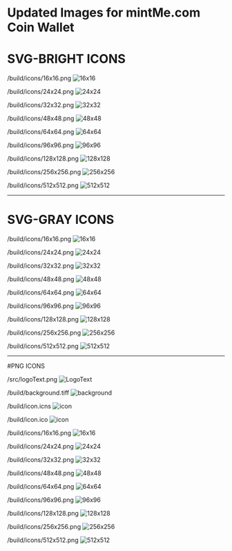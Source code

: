 # Updated Images for mintMe.com Coin Wallet

# SVG-BRIGHT ICONS

/build/icons/16x16.png
![16x16](/build/icons/bright/16x16.svg)

/build/icons/24x24.png
![24x24](/build/icons/bright/24x24.svg)

/build/icons/32x32.png
![32x32](/build/icons/bright/32x32.svg)

/build/icons/48x48.png
![48x48](/build/icons/bright/48x48.svg)

/build/icons/64x64.png
![64x64](/build/icons/bright/64x64.svg)

/build/icons/96x96.png
![96x96](/build/icons/bright/96x96.svg)

/build/icons/128x128.png
![128x128](/build/icons/bright/128x128.svg)

/build/icons/256x256.png
![256x256](/build/icons/bright/256x256.svg)

/build/icons/512x512.png
![512x512](/build/icons/bright/512x512.svg)


*****************************************************

# SVG-GRAY ICONS

/build/icons/16x16.png
![16x16](/build/icons/gray/16x16.svg)

/build/icons/24x24.png
![24x24](/build/icons/gray/24x24.svg)

/build/icons/32x32.png
![32x32](/build/icons/gray/32x32.svg)

/build/icons/48x48.png
![48x48](/build/icons/gray/48x48.svg)

/build/icons/64x64.png
![64x64](/build/icons/gray/64x64.svg)

/build/icons/96x96.png
![96x96](/build/icons/gray/96x96.svg)

/build/icons/128x128.png
![128x128](/build/icons/gray/128x128.svg)

/build/icons/256x256.png
![256x256](/build/icons/gray/256x256.svg)

/build/icons/512x512.png
![512x512](/build/icons/gray/512x512.svg)


*****************************************************

#PNG ICONS

/src/logoText.png
![LogoText](src/logoText.png)

/build/background.tiff
![background](build/background.tiff)

/build/icon.icns
![icon](build/icon.icns)

/build/icon.ico
![icon](build/icon.ico)

/build/icons/16x16.png
![16x16](/build/icons/16x16.png)

/build/icons/24x24.png
![24x24](/build/icons/24x24.png)

/build/icons/32x32.png
![32x32](/build/icons/32x32.png)

/build/icons/48x48.png
![48x48](/build/icons/48x48.png)

/build/icons/64x64.png
![64x64](/build/icons/64x64.png)

/build/icons/96x96.png
![96x96](/build/icons/96x96.png)

/build/icons/128x128.png
![128x128](/build/icons/128x128.png)

/build/icons/256x256.png
![256x256](/build/icons/256x256.png)

/build/icons/512x512.png
![512x512](/build/icons/512x512.png)



